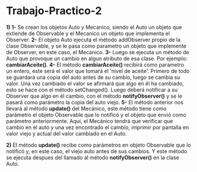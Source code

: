# Trabajo-Practico-2

**1)  1-**  Se crean los objetos Auto y Mecanico, siendo el Auto un objeto que extiende de Observable y el Mecanico un objeto que                     implementa el Observer.
    **2-**  El objeto Auto ejecuta el método addObserver propio de la clase Observable, y se le pasa como parametro un objeto que                     implemente de Observer, en este caso, el Mecanico.
    **3-**  Luego se ejecuta un método de Auto que provoque un cambio en algun atributo de esa clase. Por ejemplo: **cambiarAceite()**.
    **4-**  El método **cambiarAceite()** recibirá como parametro un entero, este será el valor que tomará el 'nivel de aceite'. Primero               de todo se guardará una copia del auto antes de su cambio, luego se cambia su valor. Una vez cambiado el valor se afirmará que             algo en él ha cambiado, esto se hace con el método setChanged(). Luego deberá notificar a su Observer que algo en él cambio,               con el método **notifyObserver()** y se le pasará como parámetro la copia del auto viejo.
    **5-**  El método anterior nos llevará al método **update()** del Mecánico, este método tiene como parámetro el objeto Observable que             lo notificó y el objeto que envió como parámetro anteriormente. Aqui, el Mecánico tendrá que verificar que cambio en el auto y             una vez encontrado el cambio, imprimir por pantalla en valor viejo y actual del valor cambiado en el Auto.
    
**2)** El método **update()** recibe como parámetros en objeto Observable que lo notificó y, en este caso, el viejo auto antes de sus cambios. Y este método se ejecuta despues del llamado al método **notifyObserver()** en la clase Auto.
